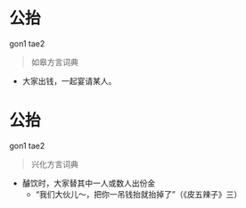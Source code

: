 # 公抬
gon1 tae2
> 如皋方言词典
- 大家出钱，一起宴请某人。

# 公抬
gon1 tae2
> 兴化方言词典
- 醵饮时，大家替其中一人或数人出份金
  - “我们大伙儿～，把你一吊钱抬就抬掉了”（《皮五辣子》三）
